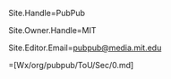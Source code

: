Site.Handle=PubPub

Site.Owner.Handle=MIT

Site.Editor.Email=pubpub@media.mit.edu

=[Wx/org/pubpub/ToU/Sec/0.md]